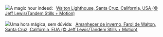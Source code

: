 ![](https://www.bing.com/th?id=OHR.SantaCruzSunrise_EN-GB0952968899_UHD.jpg&w=1000)A magic hour indeed:&nbsp;&ensp;[Walton Lighthouse, Santa Cruz, California, USA (© Jeff Lewis/Tandem Stills + Motion)](https://www.bing.com/th?id=OHR.SantaCruzSunrise_EN-GB0952968899_UHD.jpg)
<br><br/>
![](https://www.bing.com/th?id=OHR.SantaCruzSunrise_PT-BR7110866378_UHD.jpg&w=1000)Uma hora mágica, sem dúvida:&nbsp;&ensp;[Amanhecer de inverno, Farol de Walton, Santa Cruz, Califórnia, EUA (© Jeff Lewis/Tandem Stills + Motion)](https://www.bing.com/th?id=OHR.SantaCruzSunrise_PT-BR7110866378_UHD.jpg)
<br><br/>
